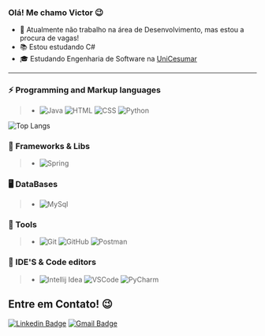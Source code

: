 ### Olá! Me chamo Victor 😉

- 🔭 Atualmente não trabalho na área de Desenvolvimento, mas estou a procura de vagas!
- 📚 Estou estudando C#
- 🎓 Estudando Engenharia de Software na <a href="https://www.unicesumar.edu.br/home/">UniCesumar</a>

<hr>

### 

### ⚡ Programming and Markup languages

> * ![Java](https://img.shields.io/badge/-JAVA-181717?&logo=java&logoColor=FFFFFF) ![HTML](https://img.shields.io/badge/-HTML-181717?&logo=HTML5&logoColor=FFFFFF) ![CSS](https://img.shields.io/badge/-CSS-181717?&logo=css3&logoColor=FFFFFF) ![Python](https://img.shields.io/badge/-Python-181717?&logo=Python&logoColor=FFFFFF)

![Top Langs](https://github-readme-stats.vercel.app/api/top-langs/?username=victorsousalima&layout=hide_border=true&theme=dark&show_icons=true&hide=Jupyter%20Notebook)


### 🤖 Frameworks & Libs

> * ![Spring](https://img.shields.io/badge/-Spring-181717?&logo=Spring&logoColor=FFFFFF)


### 🖥 DataBases

> * ![MySql](https://img.shields.io/badge/-MySql-181717?&logo=MySQL&logoColor=FFFFFF)

### 🧰 Tools

> * ![Git](https://img.shields.io/badge/-Git-181717?&logo=git&logoColor=FFFFFF) ![GitHub](https://img.shields.io/badge/-GitHub-181717?&logo=GitHub&logoColor=FFFFFF) ![Postman](https://img.shields.io/badge/-Postman-181717?&logo=Postman&logoColor=FFFFFF) 

### 💚 IDE'S & Code editors

> * ![Intellij Idea](https://img.shields.io/badge/-Intellij-181717?&logo=IntellijIdea&logoColor=FFFFFF) ![VSCode](https://img.shields.io/badge/-VSCode-181717?&logo=Visual%20Studio%20Code&logoColor=FFFFFF) ![PyCharm](https://img.shields.io/badge/-PyCharm-181717?&logo=PyCharm&logoColor=FFFFFF)



## **Entre em Contato!** 😉
[![Linkedin Badge](https://img.shields.io/badge/-LinkedIn-blue?style=flat-square&logo=Linkedin&logoColor=white&link=https://www.linkedin.com/in/victor-sousa-lima/)](https://www.linkedin.com/in/victor-sousa-lima/)
 [![Gmail Badge](https://img.shields.io/badge/-Gmail-c14438?style=flat-square&logo=Gmail&logoColor=white&link=mailto:victorsousa16042005@gmail.com)](mailto:victorsousa16042005@gmail.com)
